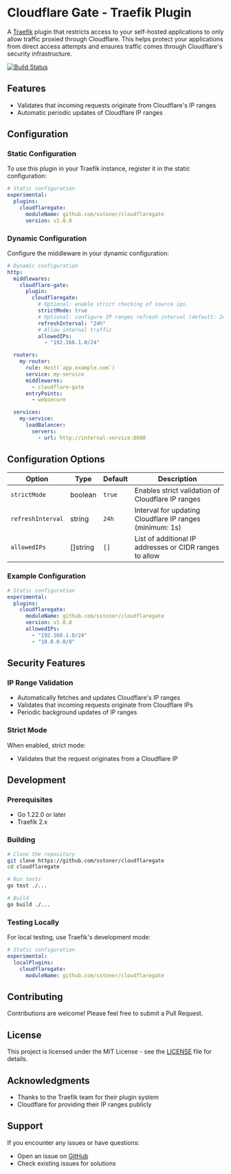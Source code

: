 # Cloudflare Gate - Traefik Plugin

A [Traefik](https://traefik.io) plugin that restricts access to your self-hosted applications to only allow traffic proxied through Cloudflare. This helps protect your applications from direct access attempts and ensures traffic comes through Cloudflare's security infrastructure.

[![Build Status](https://github.com/sstoner/cloudflaregate/workflows/Main/badge.svg?branch=master)](https://github.com/sstoner/cloudflaregate/actions)

## Features

- Validates that incoming requests originate from Cloudflare's IP ranges
- Automatic periodic updates of Cloudflare IP ranges

## Configuration

### Static Configuration

To use this plugin in your Traefik instance, register it in the static configuration:

```yaml
# Static configuration
experimental:
  plugins:
    cloudflaregate:
      moduleName: github.com/sstoner/cloudflaregate
      version: v1.0.0
```

### Dynamic Configuration

Configure the middleware in your dynamic configuration:

```yaml
# Dynamic configuration
http:
  middlewares:
    cloudflare-gate:
      plugin:
        cloudflaregate:
          # Optional: enable strict checking of source ips.
          strictMode: true
          # Optional: configure IP ranges refresh interval (default: 24h)
          refreshInterval: "24h"
          # Allow internal traffic
          allowedIPs:
            - "192.168.1.0/24"

  routers:
    my-router:
      rule: Host(`app.example.com`)
      service: my-service
      middlewares:
        - cloudflare-gate
      entryPoints:
        - websecure

  services:
    my-service:
      loadBalancer:
        servers:
          - url: http://internal-service:8080
```

## Configuration Options

| Option           | Type       | Default | Description                                                  |
|-----------------|------------|---------|--------------------------------------------------------------|
| `strictMode`    | boolean    | `true`  | Enables strict validation of Cloudflare IP ranges            |
| `refreshInterval`| string    | `24h`   | Interval for updating Cloudflare IP ranges (minimum: 1s)     |
| `allowedIPs`    | []string   | `[]`    | List of additional IP addresses or CIDR ranges to allow      |

### Example Configuration

```yaml
# Static configuration
experimental:
  plugins:
    cloudflaregate:
      moduleName: github.com/sstoner/cloudflaregate
      version: v1.0.0
      allowedIPs:
        - "192.168.1.0/24"
        - "10.0.0.0/8"
```

## Security Features

### IP Range Validation
- Automatically fetches and updates Cloudflare's IP ranges
- Validates that incoming requests originate from Cloudflare IPs
- Periodic background updates of IP ranges

### Strict Mode
When enabled, strict mode:
- Validates that the request originates from a Cloudflare IP

## Development

### Prerequisites
- Go 1.22.0 or later
- Traefik 2.x

### Building
```bash
# Clone the repository
git clone https://github.com/sstoner/cloudflaregate
cd cloudflaregate

# Run tests
go test ./...

# Build
go build ./...
```

### Testing Locally

For local testing, use Traefik's development mode:

```yaml
# Static configuration
experimental:
  localPlugins:
    cloudflaregate:
      moduleName: github.com/sstoner/cloudflaregate
```

## Contributing

Contributions are welcome! Please feel free to submit a Pull Request.

## License

This project is licensed under the MIT License - see the [LICENSE](LICENSE) file for details.

## Acknowledgments

- Thanks to the Traefik team for their plugin system
- Cloudflare for providing their IP ranges publicly

## Support

If you encounter any issues or have questions:
- Open an issue on [GitHub](https://github.com/sstoner/cloudflaregate/issues)
- Check existing issues for solutions
